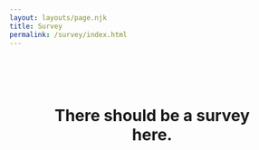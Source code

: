 ```yaml
---
layout: layouts/page.njk
title: Survey
permalink: /survey/index.html
---
```

<html>
<div style="padding:50px;text-align:center">
	<h1>There should be a survey here.</h1>
	
</div>
<script defer>

	// below is the data you'll need to add Kno to your custom store.

	// Simple Example with required fields
	window.Kno = { 
			kno_id: 'B0F38NN-60F4SAJ-QY8ZKT9-16ZHSAD', // this is the API key found in the "custom" integration in Settings -> Integration
			customer: { 
					platform: 'CUSTOM', // required. Accepts CUSTOM, WOOCOMMERCE, etc, or anything you want to add.
					shop: 'emmettnaughton.com', 
					email: 'enaughton5@example.com', // required if no phone.
					phone: '1234567894', // required if no email. Must use this format.
					id: 'id-from-some-platform', // optional. Must be a string.
					lifetime_spent: 452.12,
					lifetime_orders: 2
			},
			order: { 
					platform: 'CUSTOM', // highly recommended if you collect data from multiple order systems. Will  Accepts CUSTOM, WOOCOMMERCE, etc, or anything you want to add. Defaults to customer.platform when not found.
					id: '1234567892', // required. Must be a string.
					total_price: 1000,
					currency: '',
			},
			survey : { 
					//id: '824b9cec-1bf6-457b-9a58-6a3888fcdeaf', // optional. the Kno id of your survey. Found in the url when editing a survey. Doesn't need to be set.
					selector: 'div#example_element_for_insert' // required. The element you want to attach the survey to. Survey will be inserted after this element.
	 		} 
	};
	

	
</script>
<!-- insert your script 
	found in the Settings -> Survey Settings -> Miscellaneous 
-->
<script src="https://www.knocdn.com/v1/embed.js?id=f33d093a-e0ba-4854-a121-a9963f0f9fad"></script>
<div id="example_element_for_insert"></div>
</html>
